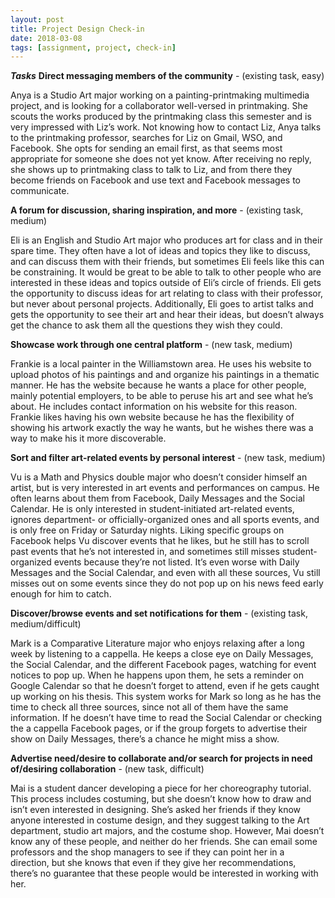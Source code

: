 ```yaml
---
layout: post
title: Project Design Check-in
date: 2018-03-08
tags: [assignment, project, check-in]
---
```

***Tasks***
**Direct messaging members of the community** - (existing task, easy)

Anya is a Studio Art major working on a painting-printmaking multimedia project, and is looking for a collaborator well-versed in printmaking.  She scouts the works produced by the printmaking class this semester and is very impressed with Liz’s work.  Not knowing how to contact Liz, Anya talks to the printmaking professor, searches for Liz on Gmail, WSO, and Facebook.  She opts for sending an email first, as that seems most appropriate for someone she does not yet know.  After receiving no reply, she shows up to printmaking class to talk to Liz, and from there they become friends on Facebook and use text and Facebook messages to communicate.

**A forum for discussion, sharing inspiration, and more** - (existing task, medium)

Eli is an English and Studio Art major who produces art for class and in their spare time. They often have a lot of ideas and topics they like to discuss, and can discuss them with their friends, but sometimes Eli feels like this can be constraining.  It would be great to be able to talk to other people who are interested in these ideas and topics outside of Eli’s circle of friends.  Eli gets the opportunity to discuss ideas for art relating to class with their professor, but never about personal projects.  Additionally, Eli goes to artist talks and gets the opportunity to see their art and hear their ideas, but doesn’t always get the chance to ask them all the questions they wish they could.

**Showcase work through one central platform** - (new task, medium)

Frankie is a local painter in the Williamstown area.  He uses his website to upload photos of his paintings and and organize his paintings in a thematic manner.  He has the website because he wants a place for other people, mainly potential employers, to be able to peruse his art and see what he’s about.  He includes contact information on his website for this reason.  Frankie likes having his own website because he has the flexibility of showing his artwork exactly the way he wants, but he wishes there was a way to make his it more discoverable.

**Sort and filter art-related events by personal interest** - (new task, medium)

Vu is a Math and Physics double major who doesn’t consider himself an artist, but is very interested in art events and performances on campus. He often learns about them from Facebook, Daily Messages and the Social Calendar. He is only interested in student-initiated art-related events, ignores department- or officially-organized ones and all sports events, and is only free on Friday or Saturday nights.  Liking specific groups on Facebook helps Vu discover events that he likes, but he still has to scroll past events that he’s not interested in, and sometimes still misses student-organized events because they’re not listed.  It’s even worse with Daily Messages and the Social Calendar, and even with all these sources, Vu still misses out on some events since they do not pop up on his news feed early enough for him to catch.

**Discover/browse events and set notifications for them** - (existing task, medium/difficult)

Mark is a Comparative Literature major who enjoys relaxing after a long week by listening to a cappella.  He keeps a close eye on Daily Messages, the Social Calendar, and the different Facebook pages, watching for event notices to pop up.  When he happens upon them, he sets a reminder on Google Calendar so that he doesn’t forget to attend, even if he gets caught up working on his thesis.  This system works for Mark so long as he has the time to check all three sources, since not all of them have the same information.  If he doesn’t have time to read the Social Calendar or checking the a cappella Facebook pages, or if the group forgets to advertise their show on Daily Messages, there’s a chance he might miss a show.

**Advertise need/desire to collaborate and/or search for projects in need of/desiring collaboration** - (new task, difficult)

Mai is a student dancer developing a piece for her choreography tutorial.  This process includes costuming, but she doesn’t know how to draw and isn’t even interested in designing.  She’s asked her friends if they know anyone interested in costume design, and they suggest talking to the Art department, studio art majors, and the costume shop.  However, Mai doesn’t know any of these people, and neither do her friends.  She can email some professors and the shop managers to see if they can point her in a direction, but she knows that even if they give her recommendations, there’s no guarantee that these people would be interested in working with her.

